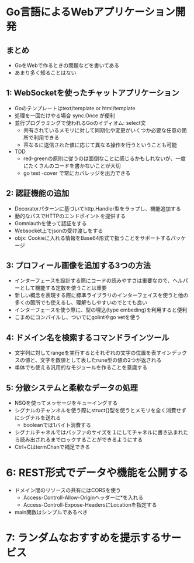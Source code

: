# Go言語によるWebアプリケーション開発
## まとめ
- GoをWebで作るときの問題などを書いてある
- あまり多く知ることはない

## 1: WebSocketを使ったチャットアプリケーション
- Goのテンプレートはtext/template or html/template
- 処理を一回だけやる場合 sync.Once が便利
- 並行プログラミングで使われるGoのイディオム: select文
    - 共有されているメモリに対して同期化や変更がいくつか必要な任意の箇所で利用できる
    - 茶なるに送信された値に応じて異なる操作を行うということも可能
- TDD
    - red-greenの原則に従うのは面倒なことに感じるかもしれないが、一度にたくさんのコードを書かないことが大切
    - go test -cover で常にカバレッジを出力できる

## 2: 認証機能の追加
- Decoratorパターンに基づいてhttp.Handler型をラップし、機能追加する
- 動的なパスでHTTPのエンドポイントを提供する
- Gomniauthを使って認証をする
- Websocket上でjsonの受け渡しをする
- objx: Cookieに入れる情報をBase64形式で扱うことをサポートするパッケージ

## 3: プロフィール画像を追加する3つの方法
- インターフェースを設計する際にコードの読みやすさは重要なので、ヘルパーとして機能する定数を使うことは重要
- 新しい概念を表現する際に標準ライブラリのインターフェイスを使うと他の多くの箇所でも使えるし、理解もしやすいのでとても良い
- インターフェースを使う際に、型の埋込(type embeding)を利用すると便利
- こまめにコンパイルし、ついでにgolintやgo vetを使う

## 4: ドメイン名を検索するコマンドラインツール
- 文字列に対してrangeを実行するとそれぞれの文字の位置を表すインデックスの値と、文字を数値として表したrune型の値の2つが返される
- 単体でも使える汎用的なモジュールを作ることを意識する

## 5: 分散システムと柔軟なデータの処理
- NSQを使ってメッセージをキューイングする
- シグナルのチャンネルを使う際にstruct{}型を使うとメモリを全く消費せずにシグナルを送れる
  - booleanでは1バイト消費する
- シグナルチャネルではバッファのサイズを１にしてチャネルに書き込まれたら読み出されるまでロックすることができるようにする
- Ctrl+CはtermChanで補足できる

# 6: REST形式でデータや機能を公開する
- ドメイン間のリソースの共有にはCORSを使う
  - Access-Controll-Allow-Originヘッダーに*を入れる
  - Access-Controll-Expose-HeadersにLocationを指定する
- main関数はシンプルであるべき

# 7: ランダムなおすすめを提示するサービス
